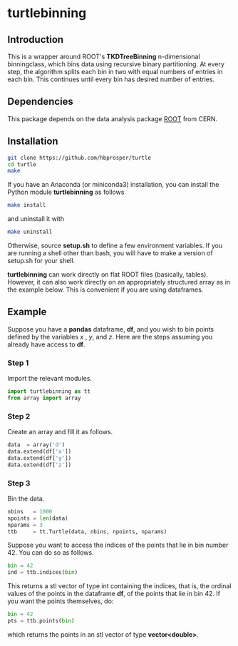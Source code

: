 # turtlebinning

## Introduction
This is a wrapper around ROOT's __TKDTreeBinning__ n-dimensional
binningclass, which bins data using recursive binary partitioning. At
every step, the algorithm splits each bin in two with equal numbers of
entries in
each bin. This continues until every bin has desired number of
entries.

## Dependencies
This package depends on the data analysis package [ROOT](https://root.cern.ch) from CERN.

## Installation

```bash
git clone https://github.com/hbprosper/turtle
cd turtle
make
```
If you have an Anaconda (or miniconda3) installation, you can install the Python module __turtlebinning__ as follows
```bash
make install
```
and uninstall it with
```bash
make uninstall
```
Otherwise, source __setup.sh__ to define a few environment variables. If you are running a shell other than bash, you will have to make a version of setup.sh for your shell.

__turtlebinning__ can work directly on flat ROOT files (basically,
tables). However, it can also work directly on an appropriately structured
array as in the example below. This is convenient if you are using dataframes.

## Example
Suppose you have a __pandas__ dataframe, __df__, and you wish to bin
points defined by the variables *x* , *y*, and *z*. Here are the steps
assuming you already have access to __df__.

### Step 1

Import the relevant modules.
```python
import turtlebinning as tt
from array import array
```

### Step 2
Create an array and fill it as follows.
```python
data  = array('d')
data.extend(df['x'])
data.extend(df['y'])
data.extend(df['z'])
```

### Step 3
Bin the data.
```python
nbins   = 1000
npoints = len(data)
nparams = 3
ttb     = tt.Turtle(data, nbins, npoints, nparams)
```

Suppose you want to access the indices of the points that lie in bin number 42. You
can do so as follows.
```python
bin = 42
ind = ttb.indices(bin)
```
This returns a stl vector of type int containing the
indices, that is, the ordinal values of the points in the dataframe
__df__, of the points that lie in bin 42. If you want the points
themselves, do:
```python
bin = 42
pts = ttb.points(bin)
```
which returns the points in an stl vector of type
__vector\<double\>__.
